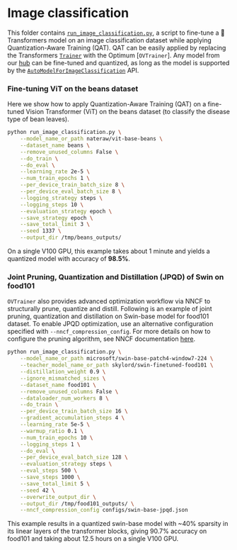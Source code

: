 <!---
Copyright 2022 The HuggingFace Team. All rights reserved.

Licensed under the Apache License, Version 2.0 (the "License");
you may not use this file except in compliance with the License.
You may obtain a copy of the License at

    http://www.apache.org/licenses/LICENSE-2.0

Unless required by applicable law or agreed to in writing, software
distributed under the License is distributed on an "AS IS" BASIS,
WITHOUT WARRANTIES OR CONDITIONS OF ANY KIND, either express or implied.
See the License for the specific language governing permissions and
limitations under the License.
-->
# Image classification

This folder contains [`run_image_classification.py`](https://github.com/huggingface/optimum/blob/main/examples/openvino/image-classification/run_image_classification.py), a script to fine-tune a 🤗 Transformers model on an image classification dataset while applying Quantization-Aware Training (QAT). QAT can be easily applied by replacing the Transformers [`Trainer`](https://huggingface.co/docs/transformers/main/en/main_classes/trainer#trainer) with the Optimum [`OVTrainer`]. Any model from our [hub](https://huggingface.co/models) can be fine-tuned and quantized, as long as the model is supported by the [`AutoModelForImageClassification`](https://huggingface.co/docs/transformers/main/en/model_doc/auto#transformers.AutoModelForImageClassification) API.

### Fine-tuning ViT on the beans dataset

Here we show how to apply Quantization-Aware Training (QAT) on a fine-tuned Vision Transformer (ViT) on the beans dataset (to classify the disease type of bean leaves).

```bash
python run_image_classification.py \
    --model_name_or_path nateraw/vit-base-beans \
    --dataset_name beans \
    --remove_unused_columns False \
    --do_train \
    --do_eval \
    --learning_rate 2e-5 \
    --num_train_epochs 1 \
    --per_device_train_batch_size 8 \
    --per_device_eval_batch_size 8 \
    --logging_strategy steps \
    --logging_steps 10 \
    --evaluation_strategy epoch \
    --save_strategy epoch \
    --save_total_limit 3 \
    --seed 1337 \
    --output_dir /tmp/beans_outputs/
```

On a single V100 GPU, this example takes about 1 minute and yields a quantized model with accuracy of **98.5%**.

### Joint Pruning, Quantization and Distillation (JPQD) of Swin on food101

`OVTrainer` also provides advanced optimization workflow via NNCF to structurally prune, quantize and distill. Following is an example of joint pruning, quantization and distillation on Swin-base model for food101 dataset. To enable JPQD optimization, use an alternative configuration specified with `--nncf_compression_config`. For more details on how to configure the pruning algorithm, see NNCF documentation [here](https://github.com/openvinotoolkit/nncf/blob/develop/nncf/experimental/torch/sparsity/movement/MovementSparsity.md).

```bash
python run_image_classification.py \
    --model_name_or_path microsoft/swin-base-patch4-window7-224 \
    --teacher_model_name_or_path skylord/swin-finetuned-food101 \
    --distillation_weight 0.9 \
    --ignore_mismatched_sizes \
    --dataset_name food101 \
    --remove_unused_columns False \
    --dataloader_num_workers 8 \
    --do_train \
    --per_device_train_batch_size 16 \
    --gradient_accumulation_steps 4 \
    --learning_rate 5e-5 \
    --warmup_ratio 0.1 \
    --num_train_epochs 10 \
    --logging_steps 1 \
    --do_eval \
    --per_device_eval_batch_size 128 \
    --evaluation_strategy steps \
    --eval_steps 500 \
    --save_steps 1000 \
    --save_total_limit 5 \
    --seed 42 \
    --overwrite_output_dir \
    --output_dir /tmp/food101_outputs/ \
    --nncf_compression_config configs/swin-base-jpqd.json
```

This example results in a quantized swin-base model with ~40% sparsity in its linear layers of the transformer blocks, giving 90.7% accuracy on food101 and taking about 12.5 hours on a single V100 GPU.

